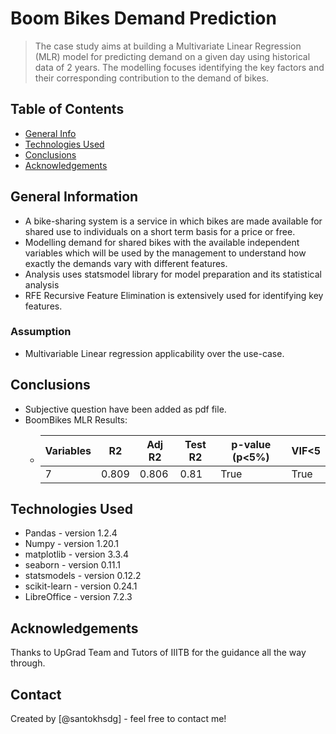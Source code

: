 # Boom Bikes Demand Prediction
>The case study aims at building a Multivariate Linear Regression (MLR) model for predicting demand on
> a given day using historical data of 2 years. The modelling focuses identifying the key factors and their corresponding 
> contribution to the demand of bikes.


## Table of Contents
* [General Info](#general-information)
* [Technologies Used](#technologies-used)
* [Conclusions](#conclusions)
* [Acknowledgements](#acknowledgements)

## General Information
- A bike-sharing system is a service in which bikes are made available for 
shared use to individuals on a short term basis for a price or free.
- Modelling demand for shared bikes with the available independent variables 
which will be used by the management to understand how exactly the demands vary with different features.
- Analysis uses statsmodel library for model preparation and its statistical analysis
- RFE Recursive Feature Elimination is extensively used for identifying key features.

### Assumption
- Multivariable Linear regression applicability over the use-case.

## Conclusions
- Subjective question have been added as pdf file.
- BoomBikes MLR Results: 
  - | Variables | R2          |  Adj R2 | Test R2 | p-value (p<5%) | VIF<5 |
    | ----------- | ----------- |---------|---------|----------------|------|
    | 7         | 0.809       |   0.806 |0.81   |  True          |True |
  


## Technologies Used
- Pandas - version 1.2.4
- Numpy - version 1.20.1
- matplotlib - version 3.3.4
- seaborn - version 0.11.1
- statsmodels - version 0.12.2
- scikit-learn  - version 0.24.1
- LibreOffice - version 7.2.3


## Acknowledgements
Thanks to UpGrad Team and Tutors of IIITB for the guidance all the way through.


## Contact
Created by [@santokhsdg] - feel free to contact me!

